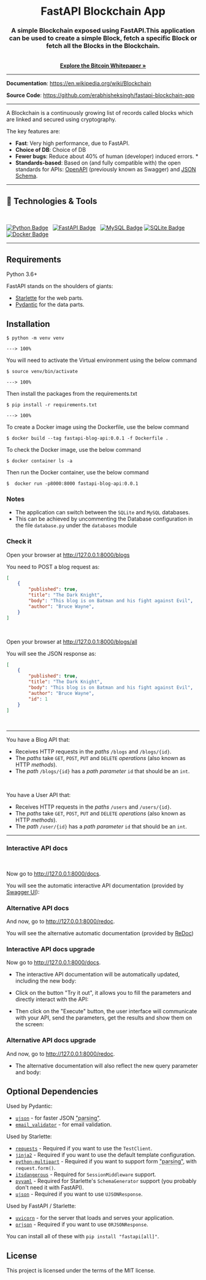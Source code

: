 <h1 align="center"> FastAPI Blockchain App</h1>
<!-- PROJECT LOGO -->
<div align="center">
  <h3 align="center">A simple Blockchain exposed using FastAPI.This application can be used to create a simple Block, fetch a specific Block or fetch all the Blocks in the Blockchain.</h3>

  <p align="center">
    <br />
    <a href="https://bitcoin.org/bitcoin.pdf"><strong>Explore the Bitcoin Whitepaper »</strong></a>
    <br/>
  </p>
</div>

---

**Documentation**: <a href="https://en.wikipedia.org/wiki/Blockchain" target="_blank">https://en.wikipedia.org/wiki/Blockchain</a>

**Source Code**: <a href="https://github.com/erabhisheksingh/fastapi-blockchain-app" target="_blank">https://github.com/erabhisheksingh/fastapi-blockchain-app</a>

---

A Blockchain is a continuously growing list of records called blocks which are linked and secured using cryptography.


The key features are:

* **Fast**: Very high performance, due to FastAPI.
* **Choice of DB**: Choice of DB  
* **Fewer bugs**: Reduce about 40% of human (developer) induced errors. *
* **Standards-based**: Based on (and fully compatible with) the open standards for APIs: <a href="https://github.com/OAI/OpenAPI-Specification" class="external-link" target="_blank">OpenAPI</a> (previously known as Swagger) and <a href="https://json-schema.org/" class="external-link" target="_blank">JSON Schema</a>.

---

## 🔧 Technologies & Tools
</br>
<p  align='left'>
<a href="https://github.com/erabhisheksingh/"><img src="https://img.shields.io/badge/-Python-white?logo=python&logoColor=blue&style=flat-square" alt="Python Badge"/></a>&nbsp;&nbsp;
<a href="https://github.com/erabhisheksingh/"><img src="https://img.shields.io/badge/-FastAPI-white?logo=fastapi&logoColor=#009999&style=flat-square" alt="FastAPI Badge"/></a>&nbsp;&nbsp;
<a href="https://github.com/erabhisheksingh/"><img src="https://img.shields.io/badge/-MySQL-white?logo=mysql&logoColor=blue&style=flat-square" alt="MySQL Badge"/></a>
<a href="https://github.com/erabhisheksingh/"><img src="https://img.shields.io/badge/-SQLite-white?logo=sqlite&logoColor=blue&style=flat-square" alt="SQLite Badge"/></a>&nbsp;&nbsp;
<a href="https://github.com/erabhisheksingh/"><img src="https://img.shields.io/badge/-Docker-white?logo=docker&logoColor=blue&style=flat-square" alt="Docker Badge"/></a>&nbsp;&nbsp;
</p>

---
## **Requirements**

Python 3.6+

FastAPI stands on the shoulders of giants:

* <a href="https://www.starlette.io/" class="external-link" target="_blank">Starlette</a> for the web parts.
* <a href="https://pydantic-docs.helpmanual.io/" class="external-link" target="_blank">Pydantic</a> for the data parts.

## Installation

```console
$ python -m venv venv

---> 100%
```

You will need to activate the Virtual environment using the below command

```console
$ source venv/bin/activate 

---> 100%
```

Then install the packages from the requirements.txt

```console
$ pip install -r requirements.txt

---> 100%
```

To create a Docker image using the Dockerfile, use the below command

```console
$ docker build --tag fastapi-blog-api:0.0.1 -f Dockerfile .  

```

To check the Docker image, use the below command

```console
$ docker container ls -a  

```

Then run the Docker container, use the below command

```console
$  docker run -p8000:8000 fastapi-blog-api:0.0.1 

```

### Notes

* The application can switch between the `SQLite` and `MySQL` databases.
* This can be achieved by uncommenting the Database configuration in the file `database.py` under the `databases` module

### Check it

Open your browser at <a href="http://127.0.0.1:8000/blogs/" class="external-link" target="_blank">http://127.0.0.1:8000/blogs</a>

You need to POST a blog request as:

```JSON
[
    {
        "published": true,
        "title": "The Dark Knight",
        "body": "This blog is on Batman and his fight against Evil",
        "author": "Bruce Wayne",
    }
]
```
</br>

Open your browser at <a href="http://127.0.0.1:8000/blogs/all" class="external-link" target="_blank">http://127.0.0.1:8000/blogs/all</a>

You will see the JSON response as:

```JSON
[
    {
        "published": true,
        "title": "The Dark Knight",
        "body": "This blog is on Batman and his fight against Evil",
        "author": "Bruce Wayne",
        "id": 1
    }
]
```
</br>

---
You have a Blog API that:

* Receives HTTP requests in the _paths_ `/blogs` and `/blogs/{id}`.
* The _paths_ take `GET`, `POST`, `PUT` and `DELETE` <em>operations</em> (also known as HTTP _methods_).
* The _path_ `/blogs/{id}` has a _path parameter_ `id` that should be an `int`.

</br>

You have a User API that:

* Receives HTTP requests in the _paths_ `/users` and `/users/{id}`.
* The _paths_ take `GET`, `POST`, `PUT` and `DELETE` <em>operations</em> (also known as HTTP _methods_).
* The _path_ `/user/{id}` has a _path parameter_ `id` that should be an `int`.

---

### Interactive API docs
</br>

Now go to <a href="http://127.0.0.1:8000/docs" class="external-link" target="_blank">http://127.0.0.1:8000/docs</a>.

You will see the automatic interactive API documentation (provided by <a href="https://github.com/swagger-api/swagger-ui" class="external-link" target="_blank">Swagger UI</a>):

### Alternative API docs

And now, go to <a href="http://127.0.0.1:8000/redoc" class="external-link" target="_blank">http://127.0.0.1:8000/redoc</a>.

You will see the alternative automatic documentation (provided by <a href="https://github.com/Rebilly/ReDoc" class="external-link" target="_blank">ReDoc</a>)

### Interactive API docs upgrade

Now go to <a href="http://127.0.0.1:8000/docs" class="external-link" target="_blank">http://127.0.0.1:8000/docs</a>.

* The interactive API documentation will be automatically updated, including the new body:

* Click on the button "Try it out", it allows you to fill the parameters and directly interact with the API:

* Then click on the "Execute" button, the user interface will communicate with your API, send the parameters, get the results and show them on the screen:

### Alternative API docs upgrade

And now, go to <a href="http://127.0.0.1:8000/redoc" class="external-link" target="_blank">http://127.0.0.1:8000/redoc</a>.

* The alternative documentation will also reflect the new query parameter and body:

## Optional Dependencies

Used by Pydantic:

* <a href="https://github.com/esnme/ultrajson" target="_blank"><code>ujson</code></a> - for faster JSON <abbr title="converting the string that comes from an HTTP request into Python data">"parsing"</abbr>.
* <a href="https://github.com/JoshData/python-email-validator" target="_blank"><code>email_validator</code></a> - for email validation.

Used by Starlette:

* <a href="https://requests.readthedocs.io" target="_blank"><code>requests</code></a> - Required if you want to use the `TestClient`.
* <a href="https://jinja.palletsprojects.com" target="_blank"><code>jinja2</code></a> - Required if you want to use the default template configuration.
* <a href="https://andrew-d.github.io/python-multipart/" target="_blank"><code>python-multipart</code></a> - Required if you want to support form <abbr title="converting the string that comes from an HTTP request into Python data">"parsing"</abbr>, with `request.form()`.
* <a href="https://pythonhosted.org/itsdangerous/" target="_blank"><code>itsdangerous</code></a> - Required for `SessionMiddleware` support.
* <a href="https://pyyaml.org/wiki/PyYAMLDocumentation" target="_blank"><code>pyyaml</code></a> - Required for Starlette's `SchemaGenerator` support (you probably don't need it with FastAPI).
* <a href="https://github.com/esnme/ultrajson" target="_blank"><code>ujson</code></a> - Required if you want to use `UJSONResponse`.

Used by FastAPI / Starlette:

* <a href="https://www.uvicorn.org" target="_blank"><code>uvicorn</code></a> - for the server that loads and serves your application.
* <a href="https://github.com/ijl/orjson" target="_blank"><code>orjson</code></a> - Required if you want to use `ORJSONResponse`.

You can install all of these with `pip install "fastapi[all]"`.

## License

This project is licensed under the terms of the MIT license.